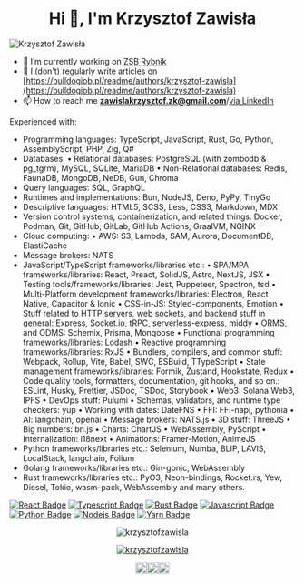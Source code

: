 <h1 align="center">Hi 👋, I'm Krzysztof Zawisła</h1>
<p align="left"> <img src="https://komarev.com/ghpvc/?username=KrzysztofZawisla" alt="Krzysztof Zawisła" /> </p>

- 🔭 I’m currently working on [ZSB Rybnik](https://github.com/ZSBRybnik/ZSB)
- 📝 I (don't) regularly write articles on [https://bulldogjob.pl/readme/authors/krzysztof-zawisla](https://bulldogjob.pl/readme/authors/krzysztof-zawisla)
- 📫 How to reach me **zawislakrzysztof.zk@gmail.com**/[via LinkedIn](https://linkedin.com/in/krzysztof-zawisła)

Experienced with:
 - Programming languages: TypeScript, JavaScript, Rust, Go, Python, AssemblyScript, PHP, Zig, Q#
 - Databases: 
 • Relational databases: PostgreSQL (with zombodb & pg_tgrm), MySQL, SQLite, MariaDB
 • Non-Relational databases: Redis, FaunaDB, MongoDB, NeDB, Gun, Chroma
 - Query languages: SQL, GraphQL
 - Runtimes and implementations: Bun, NodeJS, Deno, PyPy, TinyGo
 - Descriptive languages: HTML5, SCSS, Less, CSS3, Markdown, MDX
 - Version control systems, containerization, and related things: Docker, Podman, Git, GitHub, GitLab, GitHub Actions, GraalVM, NGINX
 - Cloud computing:
 • AWS: S3, Lambda, SAM, Aurora, DocumentDB, ElastiCache
 - Message brokers: NATS
 - JavaScript/TypeScript frameworks/libraries etc.:
 • SPA/MPA frameworks/libraries: React, Preact, SolidJS, Astro, NextJS, JSX
 • Testing tools/frameworks/libraries: Jest, Puppeteer, Spectron, tsd
 • Multi-Platform development frameworks/libraries: Electron, React Native, Capacitor & Ionic
 • CSS-in-JS: Styled-components, Emotion
 • Stuff related to HTTP servers, web sockets, and backend stuff in general: Express, Socket.io, tRPC, serverless-express, middy
 • ORMS, and ODMS: Schemix, Prisma, Mongoose
 • Functional programming frameworks/libraries: Lodash
 • Reactive programming frameworks/libraries: RxJS
 • Bundlers, compilers, and common stuff: Webpack, Rollup, Vite, Babel, SWC, ESBuild, TTypeScript
 • State management frameworks/libraries: Formik, Zustand, Hookstate, Redux
 • Code quality tools, formatters, documentation, git hooks, and so on.: ESLint, Husky, Prettier, JSDoc, TSDoc, Storybook
 • Web3: Solana Web3, IPFS
 • DevOps stuff: Pulumi
 • Schemas, validators, and runtime type checkers: yup
 • Working with dates: DateFNS
 • FFI: FFI-napi, pythonia
 • AI: langchain, openai
 • Message brokers: NATS.js
 • 3D stuff: ThreeJS
 • Big numbers: bn.js
 • Charts: ChartJS
 • WebAssembly, PyScript
 • Internalization: i18next
 • Animations: Framer-Motion, AnimeJS
 - Python frameworks/libraries etc.: Selenium, Numba, BLIP, LAVIS, LocalStack, langchain, Folium
 - Golang frameworks/libraries etc.: Gin-gonic, WebAssembly
 - Rust frameworks/libraries etc.: PyO3, Neon-bindings, Rocket.rs, Yew, Diesel, Tokio, wasm-pack, WebAssembly
and many others.

[![React Badge](https://img.shields.io/badge/-React-61DBFB?style=for-the-badge&labelColor=black&logo=react&logoColor=61DBFB)](#)
[![Typescript Badge](https://img.shields.io/badge/-Typescript-007acc?style=for-the-badge&labelColor=black&logo=typescript&logoColor=007acc)](#)
[![Rust Badge](https://img.shields.io/badge/-Rust-b94700?style=for-the-badge&labelColor=black&logo=rust&logoColor=b94700)](#)
[![Javascript Badge](https://img.shields.io/badge/-Javascript-F0DB4F?style=for-the-badge&labelColor=black&logo=javascript&logoColor=F0DB4F)](#)
[![Python Badge](https://img.shields.io/badge/-Python-2b5b84?style=for-the-badge&labelColor=black&logo=python&logoColor=2b5b84)](#)
[![Nodejs Badge](https://img.shields.io/badge/-Nodejs-3C873A?style=for-the-badge&labelColor=black&logo=node.js&logoColor=3C873A)](#)
[![Yarn Badge](https://img.shields.io/badge/-Yarn-2c8ebb?style=for-the-badge&labelColor=black&logo=yarn&logoColor=2c8ebb)](#)

<p align="center"><img  src="https://github-readme-stats.vercel.app/api/top-langs?username=krzysztofzawisla&show_icons=true&locale=en&layout=compact" alt="krzysztofzawisla" /></p>
<p align="center"><a href="https://github.com/ryo-ma/github-profile-trophy"><img src="https://github-profile-trophy.vercel.app/?username=krzysztofzawisla" alt="krzysztofzawisla" /></a></p>
<p align="center"><a href="https://twitter.com/@krzysztof_zaw" target="blank"><img align="center" src="https://cdn.jsdelivr.net/npm/simple-icons@3.0.1/icons/twitter.svg" alt="@krzysztof_zaw" height="20" width="20" /></a><a href="https://fb.com/100006723130084" target="blank"><img align="center" src="https://cdn.jsdelivr.net/npm/simple-icons@3.0.1/icons/facebook.svg" alt="100006723130084" height="20" width="20" /></a><a href="https://instagram.com/krzysztof_zawisla" target="blank"><img align="center" src="https://cdn.jsdelivr.net/npm/simple-icons@3.0.1/icons/instagram.svg" alt="krzysztof_zawisla" height="20" width="20" /></a></p>
